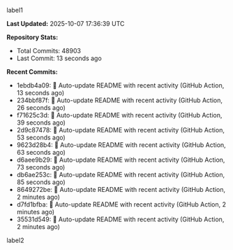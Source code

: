 
label1 
<!-- ACTIVITY_START -->
**Last Updated:** 2025-10-07 17:36:39 UTC

**Repository Stats:**
- Total Commits: 48903
- Last Commit: 13 seconds ago

**Recent Commits:**
- 1ebdb4a09: 🤖 Auto-update README with recent activity (GitHub Action, 13 seconds ago)
- 234bbf87f: 🤖 Auto-update README with recent activity (GitHub Action, 26 seconds ago)
- f71625c3d: 🤖 Auto-update README with recent activity (GitHub Action, 39 seconds ago)
- 2d9c87478: 🤖 Auto-update README with recent activity (GitHub Action, 53 seconds ago)
- 9623d28b4: 🤖 Auto-update README with recent activity (GitHub Action, 63 seconds ago)
- d6aee9b29: 🤖 Auto-update README with recent activity (GitHub Action, 73 seconds ago)
- db6ae253c: 🤖 Auto-update README with recent activity (GitHub Action, 85 seconds ago)
- 8649272be: 🤖 Auto-update README with recent activity (GitHub Action, 2 minutes ago)
- d7fd1bfba: 🤖 Auto-update README with recent activity (GitHub Action, 2 minutes ago)
- 35531d549: 🤖 Auto-update README with recent activity (GitHub Action, 2 minutes ago)
<!-- ACTIVITY_END -->

label2
